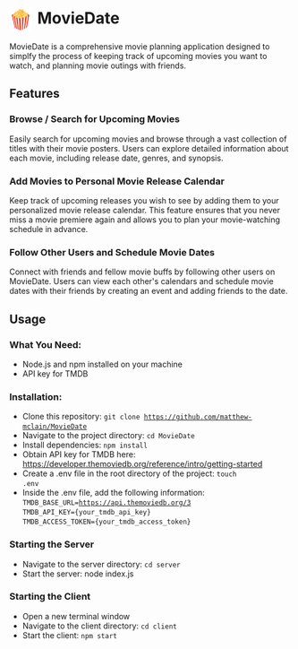 <h1 style="display: flex;">
  <img src="client\src\components\icons\popcorn.svg" width="40" height="40" style="margin-right: 10px;"> MovieDate
</h1>

MovieDate is a comprehensive movie planning application designed to simplfy the process of keeping track of upcoming movies you want to watch, and planning movie outings with friends.

## Features

### Browse / Search for Upcoming Movies
Easily search for upcoming movies and browse through a vast collection of titles with their movie posters. Users can explore detailed information about each movie, including release date, genres, and synopsis.

### Add Movies to Personal Movie Release Calendar
Keep track of upcoming releases you wish to see by adding them to your personalized movie release calendar. This feature ensures that you never miss a movie premiere again and allows you to plan your movie-watching schedule in advance.

### Follow Other Users and Schedule Movie Dates
Connect with friends and fellow movie buffs by following other users on MovieDate. Users can view each other's calendars and schedule movie dates with their friends by creating an event and adding friends to the date.


## Usage

### What You Need:
   - Node.js and npm installed on your machine
   - API key for TMDB

### Installation:
   - Clone this repository: <code>git clone https://github.com/matthew-mclain/MovieDate</code>
   - Navigate to the project directory: <code>cd MovieDate</code>
   - Install dependencies: <code>npm install</code>
   - Obtain API key for TMDB here: https://developer.themoviedb.org/reference/intro/getting-started
   - Create a .env file in the root directory of the project: <code>touch .env</code>
   - Inside the .env file, add the following information:<br>
       <code>TMDB_BASE_URL=https://api.themoviedb.org/3</code><br>
       <code>TMDB_API_KEY={your_tmdb_api_key}</code><br>
       <code>TMDB_ACCESS_TOKEN={your_tmdb_access_token}</code><br>

### Starting the Server
  - Navigate to the server directory: <code>cd server</code>
  - Start the server: node index.js

### Starting the Client
  - Open a new terminal window
  - Navigate to the client directory: <code>cd client</code>
  - Start the client: <code>npm start</code>